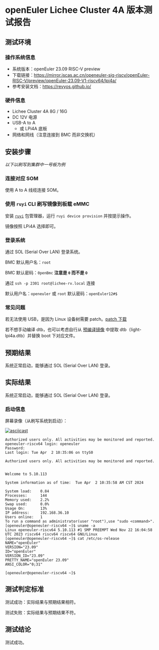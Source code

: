 # openEuler Lichee Cluster 4A 版本测试报告

## 测试环境

### 操作系统信息

- 系统版本：openEuler 23.09 RISC-V preview
- 下载链接：https://mirror.iscas.ac.cn/openeuler-sig-riscv/openEuler-RISC-V/preview/openEuler-23.09-V1-riscv64/lpi4a/
- 参考安装文档：https://revyos.github.io/

### 硬件信息

- Lichee Cluster 4A 8G / 16G
- DC 12V 电源
- USB-A to A
    - 或 LPi4A 底板
- 网络和网线（注意连接到 BMC 而非交换机）

## 安装步骤

*以下以刷写到集群中一号板为例*

### 连接对应 SOM

使用 A to A 线缆连接 SOM。

### 使用 `ruyi` CLI 刷写镜像到板载 eMMC

安装 [`ruyi`](https://github.com/ruyisdk/ruyi) 包管理器，运行 `ruyi device provision` 并按提示操作。

镜像按照 LPi4A 选择即可。

### 登录系统

通过 SOL (Serial Over LAN) 登录系统。

BMC 默认用户名：`root`

BMC 默认密码：`0penBmc` **注意是 `0` 而不是 `O`**

通过 `ssh -p 2301 root@lichee-rv.local` 连接

默认用户名：`openeuler` 或 `root`
默认密码：`openEuler12#$`

### 常见问题

若无法使用 USB，是因为 Linux 设备树需要 patch。[patch 下载](https://dl.sipeed.com/fileList/LICHEE/LicheeCluster4A/04_Firmware/lpi4a/src/linux/0001-arch-riscv-boot-dts-lpi4a-disable-i2c-io-expander-fo.patch)

若不想手动编译 dtb，也可以考虑自行从 [预编译镜像](https://dl.sipeed.com/shareURL/LICHEE/LicheeCluster4A/04_Firmware/lpi4a/bin) 中提取 dtb（light-lpi4a.dtb）并替换 boot 下对应文件。

## 预期结果

系统正常启动，能够通过 SOL (Serial Over LAN) 登录。

## 实际结果

系统正常启动，能够通过 SOL (Serial Over LAN) 登录。

### 启动信息

屏幕录像（从刷写系统到启动）：

[![asciicast](https://asciinema.org/a/PtLMh7Dm2RX3C4RPoTajplYbj.svg)](https://asciinema.org/a/PtLMh7Dm2RX3C4RPoTajplYbj)

```log
Authorized users only. All activities may be monitored and reported.
openeuler-riscv64 login: openeuler
Password: 
Last login: Tue Apr  2 10:35:06 on ttyS0

Authorized users only. All activities may be monitored and reported.


Welcome to 5.10.113

System information as of time:  Tue Apr  2 10:35:58 AM CST 2024

System load:    0.84
Processes:      144
Memory used:    2.2%
Swap used:      0.0%
Usage On:       13%
IP address:     192.168.36.10
Users online:   1
To run a command as administrator(user "root"),use "sudo <command>".
[openeuler@openeuler-riscv64 ~]$ uname -a
Linux openeuler-riscv64 5.10.113 #1 SMP PREEMPT Wed Nov 22 16:04:58 UTC 2023 riscv64 riscv64 riscv64 GNU/Linux
[openeuler@openeuler-riscv64 ~]$ cat /etc/os-release 
NAME="openEuler"
VERSION="23.09"
ID="openEuler"
VERSION_ID="23.09"
PRETTY_NAME="openEuler 23.09"
ANSI_COLOR="0;31"

[openeuler@openeuler-riscv64 ~]$ 

```

## 测试判定标准

测试成功：实际结果与预期结果相符。

测试失败：实际结果与预期结果不符。

## 测试结论

测试成功。